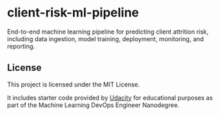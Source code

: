 # client-risk-ml-pipeline
End-to-end machine learning pipeline for predicting client attrition risk, including data ingestion, model training, deployment, monitoring, and reporting.

## License

This project is licensed under the MIT License. 

It includes starter code provided by [Udacity](https://www.udacity.com/) for educational purposes as part of the Machine Learning DevOps Engineer Nanodegree.
